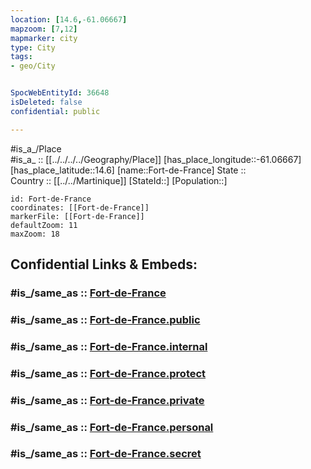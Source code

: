 ```yaml
---
location: [14.6,-61.06667] 
mapzoom: [7,12] 
mapmarker: city 
type: City
tags:
- geo/City


SpocWebEntityId: 36648
isDeleted: false
confidential: public

---
```

#is_a_/Place  
#is_a_ :: [[../../../../Geography/Place]] 
[has_place_longitude::-61.06667] 
[has_place_latitude::14.6] 
[name::Fort-de-France] 
State ::  
Country :: [[../../Martinique]] 
[StateId::] 
[Population::] 



```leaflet
id: Fort-de-France
coordinates: [[Fort-de-France]] 
markerFile: [[Fort-de-France]] 
defaultZoom: 11 
maxZoom: 18
```


## Confidential Links & Embeds: 

### #is_/same_as :: [Fort-de-France](/_Standards/Earth/Continent/America~Caribbean/Martinique/City/Fort-de-France.md) 

### #is_/same_as :: [Fort-de-France.public](/_public/Earth/Continent/America~Caribbean/Martinique/City/Fort-de-France.public.md) 

### #is_/same_as :: [Fort-de-France.internal](/_internal/Earth/Continent/America~Caribbean/Martinique/City/Fort-de-France.internal.md) 

### #is_/same_as :: [Fort-de-France.protect](/_protect/Earth/Continent/America~Caribbean/Martinique/City/Fort-de-France.protect.md) 

### #is_/same_as :: [Fort-de-France.private](/_private/Earth/Continent/America~Caribbean/Martinique/City/Fort-de-France.private.md) 

### #is_/same_as :: [Fort-de-France.personal](/_personal/Earth/Continent/America~Caribbean/Martinique/City/Fort-de-France.personal.md) 

### #is_/same_as :: [Fort-de-France.secret](/_secret/Earth/Continent/America~Caribbean/Martinique/City/Fort-de-France.secret.md)


